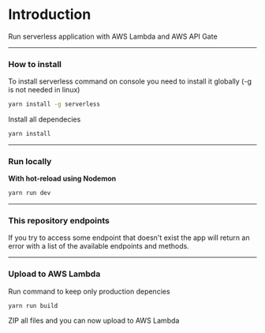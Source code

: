 # Introduction

Run serverless application with AWS Lambda and AWS API Gate

---

### **How to install**

To install serverless command on console you need to install it globally (-g is not needed in linux)

```bash
yarn install -g serverless
```

Install all dependecies

```bash
yarn install
```

---

### Run locally

**With hot-reload using Nodemon**

```bash
yarn run dev
```

---

### This repository endpoints

If you try to access some endpoint that doesn't exist the app will return an error with a list of the available endpoints and methods.

---

### Upload to AWS Lambda

Run command to keep only production depencies

```
yarn run build
```

ZIP all files and you can now upload to AWS Lambda
